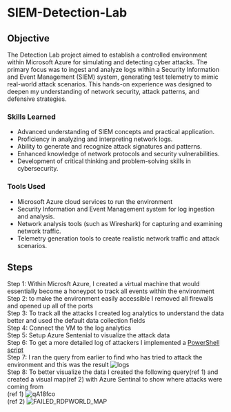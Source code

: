 # SIEM-Detection-Lab

## Objective

The Detection Lab project aimed to establish a controlled environment within Microsoft Azure for simulating and detecting cyber attacks. The primary focus was to ingest and analyze logs within a Security Information and Event Management (SIEM) system, generating test telemetry to mimic real-world attack scenarios. This hands-on experience was designed to deepen my understanding of network security, attack patterns, and defensive strategies.

### Skills Learned

- Advanced understanding of SIEM concepts and practical application.
- Proficiency in analyzing and interpreting network logs.
- Ability to generate and recognize attack signatures and patterns.
- Enhanced knowledge of network protocols and security vulnerabilities.
- Development of critical thinking and problem-solving skills in cybersecurity.

### Tools Used

- Microsoft Azure cloud services to run the environment 
- Security Information and Event Management system for log ingestion and analysis.
- Network analysis tools (such as Wireshark) for capturing and examining network traffic.
- Telemetry generation tools to create realistic network traffic and attack scenarios.

## Steps
Step 1: Within Microsft Azure, I created a virtual machine that would essentially become a honeypot to track all events within the environment <br>
Step 2: to make the environment easily accessible I removed all firewalls and opened up all of the ports <br>
Step 3: To track all the attacks I created log analytics to understand the data better and used the default data collection fields
<br>
Step 4: Connect the VM to the log analytics <br>
Step 5: Setup Azure Sentenial to visualize the attack data <br>
Step 6: To get a more detailed log of attackers I implemented a <a href=github.com>PowerShell script</a> <br>
Step 7: I ran the query from earlier to find who has tried to attack the environment and this was the result 
![logs](https://github.com/user-attachments/assets/b257d583-5c87-4f00-a113-2337e5ea856e)<br>
Step 8: To better visualize the data I created the following query(ref 1) and created a visual map(ref 2) with Azure Sentinal to show where attacks were coming from <br>
(ref 1) ![qA18fco](https://github.com/user-attachments/assets/0bfe62d7-0933-4449-a4d4-1cb136e80ea5)<br>
(ref 2) ![FAILED_RDPWORLD_MAP](https://github.com/user-attachments/assets/8897a21b-8a06-4d37-b1f2-10257477c193)<br>


